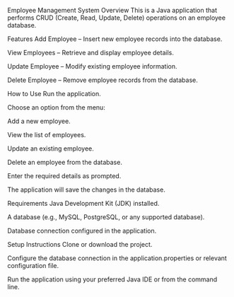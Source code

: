 Employee Management System
Overview
This is a Java application that performs CRUD (Create, Read, Update, Delete) operations on an employee database.

Features
Add Employee – Insert new employee records into the database.

View Employees – Retrieve and display employee details.

Update Employee – Modify existing employee information.

Delete Employee – Remove employee records from the database.

How to Use
Run the application.

Choose an option from the menu:

Add a new employee.

View the list of employees.

Update an existing employee.

Delete an employee from the database.

Enter the required details as prompted.

The application will save the changes in the database.

Requirements
Java Development Kit (JDK) installed.

A database (e.g., MySQL, PostgreSQL, or any supported database).

Database connection configured in the application.

Setup Instructions
Clone or download the project.

Configure the database connection in the application.properties or relevant configuration file.

Run the application using your preferred Java IDE or from the command line.
